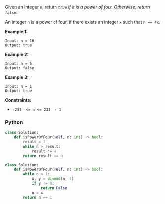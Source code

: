 Given an integer  `n`, return  _`true`  if it is a power of four. Otherwise, return  `false`_.

An integer  `n`  is a power of four, if there exists an integer  `x`  such that  `n == 4x`.

**Example 1:**
```
Input: n = 16
Output: true
```

**Example 2:**
```
Input: n = 5
Output: false
```

**Example 3:**
```
Input: n = 1
Output: true
```

**Constraints:**
-   `-231  <= n <= 231  - 1`


### Python
```python
class Solution:
    def isPowerOfFour(self, n: int) -> bool:
        result = 1
        while n > result:
            result *= 4
        return result == n
```

```python
class Solution:
    def isPowerOfFour(self, n: int) -> bool:
        while n > 1:
            x, y = divmod(n, 4)
            if y != 0:
                return False
            n = x
        return n == 1
```